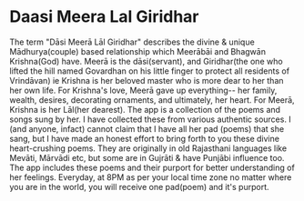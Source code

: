 # Daasi Meera Lal Giridhar
The term "Dāsi Meerā Lāl Giridhar" describes the divine & unique Mādhurya(couple) based relationship which Meerābāi and Bhagwān Krishna(God) have. Meerā is the dāsi(servant), and Giridhar(the one who lifted the hill named Govardhan on his little finger to protect all residents of Vrindāvan) ie Krishna is her beloved master who is more dear to her than her own life. For Krishna's love, Meerā gave up everything-- her family, wealth, desires, decorating ornaments, and ultimately, her heart. For Meerā, Krishna is her Lāl(her dearest). 
The app is a collection of the poems and songs sung by her. I have collected these from various authentic sources. I (and anyone, infact) cannot claim that I have all her pad (poems) that she sang, but I have made an honest effort to bring forth to you these divine heart-crushing poems. They are originally in old Rajasthani languages like Mevāti, Mārvādi etc, but some are in Gujrāti & have Punjābi influence too. 
The app includes these poems and their purport for better understanding of her feelings. Everyday, at 8PM as per your local time zone no matter where you are in the world, you will receive one pad(poem) and it's purport.
